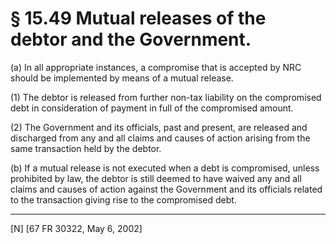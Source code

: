 # § 15.49   Mutual releases of the debtor and the Government.

(a) In all appropriate instances, a compromise that is accepted by NRC should be implemented by means of a mutual release. 


(1) The debtor is released from further non-tax liability on the compromised debt in consideration of payment in full of the compromised amount. 


(2) The Government and its officials, past and present, are released and discharged from any and all claims and causes of action arising from the same transaction held by the debtor. 


(b) If a mutual release is not executed when a debt is compromised, unless prohibited by law, the debtor is still deemed to have waived any and all claims and causes of action against the Government and its officials related to the transaction giving rise to the compromised debt.



---

[N] [67 FR 30322, May 6, 2002]




